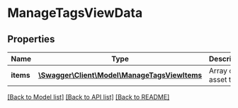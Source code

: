 # ManageTagsViewData

## Properties
Name | Type | Description | Notes
------------ | ------------- | ------------- | -------------
**items** | [**\Swagger\Client\Model\ManageTagsViewItems**](ManageTagsViewItems.md) | Array of asset tags | 

[[Back to Model list]](../README.md#documentation-for-models) [[Back to API list]](../README.md#documentation-for-api-endpoints) [[Back to README]](../README.md)


